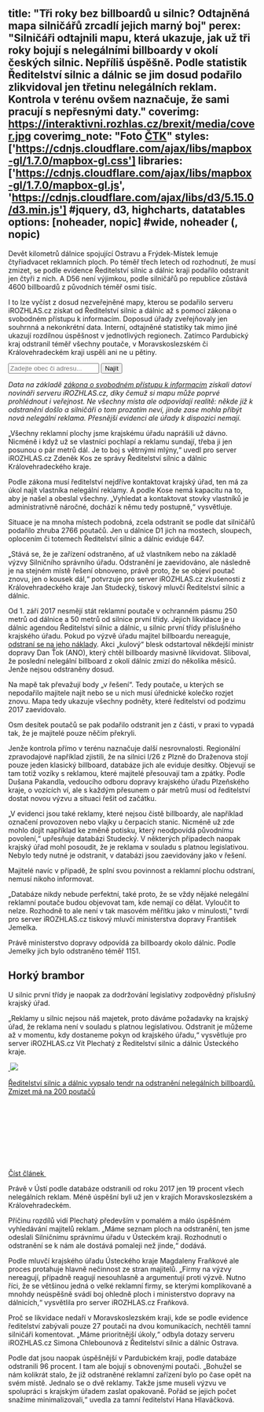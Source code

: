 title: "Tři roky bez billboardů u silnic? Odtajněná mapa silničářů zrcadlí jejich marný boj"
perex: "Silničáři odtajnili mapu, která ukazuje, jak už tři roky bojují s nelegálními billboardy v okolí českých silnic. Nepříliš úspěšně. Podle statistik Ředitelství silnic a dálnic se jim dosud podařilo zlikvidoval jen třetinu nelegálních reklam. Kontrola v terénu ovšem naznačuje, že sami pracují s nepřesnými daty."
coverimg: https://interaktivni.rozhlas.cz/brexit/media/cover.jpg
coverimg_note: "Foto <a href='https://ctk.cz'>ČTK</a>"
styles: ['https://cdnjs.cloudflare.com/ajax/libs/mapbox-gl/1.7.0/mapbox-gl.css']
libraries: ['https://cdnjs.cloudflare.com/ajax/libs/mapbox-gl/1.7.0/mapbox-gl.js', 'https://cdnjs.cloudflare.com/ajax/libs/d3/5.15.0/d3.min.js'] #jquery, d3, highcharts, datatables
options: [noheader, nopic] #wide, noheader (, nopic)
---

Devět kilometrů dálnice spojující Ostravu a Frýdek-Místek lemuje čtyřiadvacet reklamních ploch. Po téměř třech letech od rozhodnutí, že musí zmizet, se podle evidence Ředitelství silnic a dálnic kraji podařilo odstranit jen čtyři z nich. A D56 není výjimkou, podle silničářů po republice zůstává 4600 billboardů z původních téměř osmi tisíc. 

I to lze vyčíst z dosud nezveřejněné mapy, kterou se podařilo serveru iROZHLAS.cz získat od Ředitelství silnic a dálnic až s pomocí zákona o svobodném přístupu k informacím. Doposud úřady zveřejňovaly jen souhrnná a nekonkrétní data. Interní, odtajněné statistiky tak mimo jiné ukazují rozdílnou úspěšnost v jednotlivých regionech. Zatímco Pardubický kraj odstranil téměř všechny poutače, v Moravskoslezském či Královehradeckém kraji uspěli ani ne u pětiny.

<wide>
	<form action="?" id='frm-geocode'>
		<div class="inputs">
		<input type="text" id="inp-geocode" placeholder="Zadejte obec či adresu...">
		<input type="submit" id="inp-btn" value="Najít">
		</div>
	</form>
	<div class="embed" id="mapa_billboardy"></div>
</wide>

<wide><i>Data na základě <a href="https://www.zakonyprolidi.cz/cs/1999-106">zákona o svobodném přístupu k informacím</a> získali datoví novináři serveru iROZHLAS.cz, díky čemuž si mapu může poprvé prohlédnout i veřejnost. Ne všechny místa ale odpovídají realitě: někde již k odstranění došlo a silničáři o tom prozatím neví, jinde zase mohla přibýt nová nelegální reklama. Přesnější evidenci ale úřady k dispozici nemají.</i></wide></br>

„Všechny reklamní plochy jsme krajskému úřadu naprášili už dávno. Nicméně i když už se vlastníci pochlapí a reklamu sundají, třeba ji jen posunou o pár metrů dál. Je to boj s větrnými mlýny,“ uvedl pro server iROZHLAS.cz Zdeněk Kos ze správy Ředitelství silnic a dálnic Královehradeckého kraje. 

Podle zákona musí ředitelství nejdříve kontaktovat krajský úřad, ten má za úkol najít vlastníka nelegální reklamy. A podle Kose nemá kapacitu na to, aby je našel a obeslal všechny. „Vyhledat a kontaktovat stovky vlastníků je administrativně náročné, dochází k němu tedy postupně,“ vysvětluje. 

Situace je na mnoha místech podobná, zcela odstranit se podle dat silničářů podařilo zhruba 2766 poutačů. Jen u dálnice D1 jich na mostech, sloupech, oplocením či totemech Ředitelství silnic a dálnic eviduje 647.

„Stává se, že je zařízení odstraněno, ať už vlastníkem nebo na základě výzvy Silničního správního úřadu. Odstranění je zaevidováno, ale následně je na stejném místě řešení obnoveno, právě proto, že se objeví poutač znovu, jen o kousek dál,“ potvrzuje pro server iROZHLAS.cz zkušenosti z Královehradeckého kraje Jan Studecký, tiskový mluvčí Ředitelství silnic a dálnic.

<left>
Od 1. září 2017 nesmějí stát reklamní poutače v ochranném pásmu 250 metrů od dálnice a 50 metrů od silnice první třídy. Jejich likvidace je u dálnic agendou Ředitelství silnic a dálnic, u silnic první třídy příslušného krajského úřadu. Pokud po výzvě úřadu majitel billboardu nereaguje, <a href="https://www.zakonyprolidi.cz/cs/1997-13#p25-8">odstraní se na jeho náklady</a>. Akci „kulový“ blesk odstartoval někdejší ministr dopravy Dan Ťok (ANO), který chtěl billboardy masivně likvidovat. Sliboval, že poslední nelegální billboard z okolí dálnic zmizí do několika měsíců. Jenže nejsou odstraněny dosud.
</left>

Na mapě tak převažují body „v řešení“. Tedy poutače, u kterých se nepodařilo majitele najít nebo se u nich musí úřednické kolečko rozjet znovu. Mapa tedy ukazuje všechny podněty, které ředitelství od podzimu 2017 zaevidovalo. 

Osm desítek poutačů se pak podařilo odstranit jen z části, v praxi to vypadá tak, že je majitelé pouze něčím překryli. 

Jenže kontrola přímo v terénu naznačuje další nesrovnalosti. Regionální zpravodajové například zjistili, že na silnici I/26 z Plzně do Draženova stojí pouze jeden klasický billboard, databáze jich ale eviduje desítky. Objevují se tam totiž vozíky s reklamou, které majitelé přesouvají tam a zpátky. Podle Dušana Pakandla, vedoucího odboru dopravy krajského úřadu Plzeňského kraje, o vozících ví, ale s každým přesunem o pár metrů musí od ředitelství dostat novou výzvu a situaci řešit od začátku. 

„V evidenci jsou také reklamy, které nejsou čistě billboardy, ale například označení provozoven nebo vlajky u čerpacích stanic. Nicméně už zde mohlo dojít například ke změně potisku, který neodpovídá původnímu povolení,“ upřesňuje databázi Studecký. V některých případech naopak krajský úřad mohl posoudit, že je reklama v souladu s platnou legislativou. Nebylo tedy nutné je odstranit, v databázi jsou zaevidovány jako v řešení. 

Majitelé navíc v případě, že splní svou povinnost a reklamní plochu odstraní, nemusí nikoho informovat. 

„Databáze nikdy nebude perfektní, také proto, že se vždy nějaké nelegální reklamní poutače budou objevovat tam, kde nemají co dělat. Vyloučit to nelze. Rozhodně to ale není v tak masovém měřítku jako v minulosti,“ tvrdí pro server iROZHLAS.cz tiskový mluvčí ministerstva dopravy František Jemelka. 

Právě ministerstvo dopravy odpovídá za billboardy okolo dálnic. Podle Jemelky jich bylo odstraněno téměř 1151. 

## Horký brambor
U silnic první třídy je naopak za dodržování legislativy zodpovědný příslušný krajský úřad. 

„Reklamy u silnic nejsou náš majetek, proto dáváme požadavky na krajský úřad, že reklama není v souladu s platnou legislativou. Odstranit je můžeme až v momentu, kdy dostaneme pokyn od krajského úřadu,“ vysvětluje pro server iROZHLAS.cz Vít Plechatý z Ředitelství silnic a dálnic Ústeckého kraje. 

<a href="/zpravy-domov/dalnice-billboardy-reditelstvi-silnic-a-dalnic-reklama-silnice-poutace-ceska_1907301845_gak" class="b-inline b-inline--right">
  <div class="b-inline__wrap">
            <div class="b-inline__img">
          <div class="img img--16x9 img--w238 is-loaded">
              <span class="img__holder is-loading is-loaded is-visible" data-srcset="[&quot;https://www.irozhlas.cz/sites/default/files/styles/zpravy_rubrikovy_nahled/public/uploader/bill-plachta_171009-145823_dbr.jpg?itok=2z2g233N 238x134&quot;]">

  <noscript>    <img src="https://www.irozhlas.cz/sites/default/files/styles/zpravy_rubrikovy_nahled/public/uploader/bill-plachta_171009-145823_dbr.jpg?itok=2z2g233N" alt="" />  </noscript>
<img src="https://www.irozhlas.cz/sites/default/files/styles/zpravy_rubrikovy_nahled/public/uploader/bill-plachta_171009-145823_dbr.jpg?itok=2z2g233N"></span>
          </div>
        </div>
        <div class="b-inline__content">
      <p class="text-xs--m text-serif">
        Ředitelství silnic a dálnic vypsalo tendr na odstranění nelegálních billboardů. Zmizet má na 200 poutačů      </p>
    </div>
    <p class="b-inline__more">
      <span class="link-more">
        Číst článek
        <span class="icon-svg icon-svg--arrow-dots ">
    <svg class="icon-svg__svg" xmlns:xlink="http://www.w3.org/1999/xlink">
      <use xlink:href="/sites/all/themes/custom/irozhlas/img/bg/icons-svg.svg#icon-arrow-dots" x="0" y="0" width="100%" height="100%"></use></svg>
  </span>      </span>
    </p>
  </div>
</a>

Právě v Ústí podle databáze odstranili od roku 2017 jen 19 procent všech nelegálních reklam. Méně úspěšní byli už jen v krajích Moravskoslezském a Královehradeckém. 

Příčinu rozdílů vidí Plechatý především v pomalém a málo úspěšném vyhledávání majitelů reklam. „Máme seznam ploch na odstranění, ten jsme odeslali Silničnímu správnímu úřadu v Ústeckém kraji. Rozhodnutí o odstranění se k nám ale dostává pomaleji než jinde,“ dodává.

Podle mluvčí krajského úřadu Ústeckého kraje Magdaleny Fraňkové ale proces protahuje hlavně nečinnost ze stran majitelů. „Firmy na výzvy nereagují, případně reagují nesouhlasně a argumentují proti výzvě. Nutno říci, že se většinou jedná o velké reklamní firmy, se kterými komplikovaně a mnohdy neúspěšně svádí boj ohledně ploch i ministerstvo dopravy na dálnicích,“ vysvětlila pro server iROZHLAS.cz Fraňková.

Proč se likvidace nedaří v Moravskoslezském kraji, kde se podle evidence ředitelství zabývali pouze 27 poutači na dvou komunikacích, nechtěli tamní silničáři komentovat. „Máme prioritnější úkoly,“ odbyla dotazy serveru iROZHLAS.cz Simona Chlebounová z Ředitelství silnic a dálnic Ostrava. 

Podle dat jsou naopak úspěšnější v Pardubickém kraji, podle databáze odstranili 96 procent. I tam ale bojují s obnovenými poutači. „Bohužel se nám kolikrát stalo, že již odstraněné reklamní zařízení bylo po čase opět na svém místě. Jednalo se o dvě reklamy. Takže jsme museli výzvu ve spolupráci s krajským úřadem zaslat opakovaně. Pořád se jejich počet snažíme minimalizovali,“ uvedla za tamní ředitelství Hana Hlaváčková.